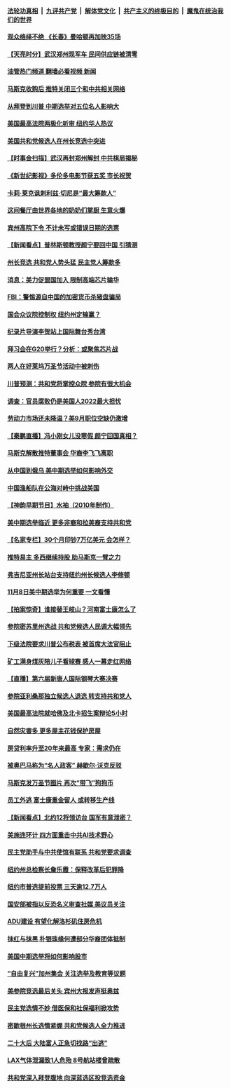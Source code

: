 ####  [法轮功真相](../../../../basic/blob/master/README.md?t=11030232) &nbsp;|&nbsp; [九评共产党](../../../../9ping.md/blob/master/README.md?t=11030232) &nbsp;|&nbsp; [解体党文化](../../../../jtdwh.md/blob/master/README.md?t=11030232)  &nbsp;|&nbsp; [共产主义的终极目的](../../../../gczydzjmd.md/blob/master/README.md?t=11030232) &nbsp;|&nbsp; [魔鬼在统治我们的世界](../../../../mgztzwmdsj.md/blob/master/README.md?t=11030232) 

#### [观众络绎不绝 《长春》曼哈顿再加映35场](../pages/nsc412/n13857600.md?t=11030232) 

#### [【天亮时分】武汉郑州现军车 民间供应链被清零](../pages/nsc412/n13858010.md?t=11030232) 

#### [油管热门频道 翻墙必看视频 新闻](http://129.146.143.75:81/youtube.html?11030232)

#### [马斯克收购后 推特关闭三个和中共相关网络](../pages/nsc412/n13858100.md?t=11030232) 

#### [从拜登到川普 中期选举对五位名人影响大](../pages/nsc412/n13858092.md?t=11030232) 

#### [美国最高法院两极化听审 纽约华人热议](../pages/nsc412/n13857632.md?t=11030232) 

#### [美国共和党候选人在州长竞选中突进](../pages/nsc412/n13858023.md?t=11030232) 

#### [【时事金扫描】武汉再封郑州解封 中共棋局揭秘](../pages/nsc412/n13858001.md?t=11030232) 

#### [《新世纪影视》多伦多电影节获五奖 市长祝贺](../pages/nsc412/n13857371.md?t=11030232) 

#### [卡莉‧莱克讽刺利兹‧切尼是“最大筹款人”](../pages/nsc412/n13857933.md?t=11030232) 

#### [这间餐厅由世界各地的奶奶们掌厨 生意火爆](../pages/nsc412/n13857713.md?t=11030232) 

#### [宾州高院下令 不计未写或错误日期的选票](../pages/nsc412/n13857779.md?t=11030232) 

#### [【新闻看点】普林斯顿教授颜宁要回中国 引猜测](../pages/nsc412/n13857436.md?t=11030232) 

#### [州长竞选 共和党人势头猛 民主党人筹款多](../pages/nsc412/n13857472.md?t=11030232) 

#### [消息：美力促盟国加入 限制高端芯片输华](../pages/nsc412/n13857530.md?t=11030232) 

#### [FBI：警惕源自中国的加密货币杀猪盘骗局](../pages/nsc412/n13857645.md?t=11030232) 

#### [国会众议院控制权 纽约州定输赢？](../pages/nsc412/n13857598.md?t=11030232) 

#### [纪录片导演李贺站上国际舞台秀台湾](../pages/nsc412/n13857571.md?t=11030232) 

#### [拜习会在G20举行？分析：或聚焦芯片战](../pages/nsc412/n13857398.md?t=11030232) 

#### [两人在好莱坞万圣节活动中被刺伤](../pages/nsc412/n13857564.md?t=11030232) 

#### [川普预测：共和党将掌控众院 参院有很大机会](../pages/nsc412/n13857375.md?t=11030232) 

#### [调查：官员腐败仍是美国人2022最大担忧](../pages/nsc412/n13857498.md?t=11030232) 

#### [劳动力市场还未降温？美9月职位空缺仍激增](../pages/nsc412/n13857385.md?t=11030232) 

#### [【秦鹏直播】冯小刚女儿没寒假 颜宁回国真相？](../pages/nsc412/n13857404.md?t=11030232) 

#### [马斯克解散推特董事会 华裔李飞飞离职](../pages/nsc412/n13857393.md?t=11030232) 

#### [从中国到俄乌 美中期选举如何影响外交](../pages/nsc412/n13857380.md?t=11030232) 

#### [中国渔船队在公海对峙中挑战美国](../pages/nsc412/n13857254.md?t=11030232) 

#### [【神韵早期节目】水袖（2010年制作）](../pages/nsc412/n13857207.md?t=11030232) 

#### [美中期选举临近 更多非裔和拉美裔支持共和党](../pages/nsc412/n13857256.md?t=11030232) 

#### [【名家专栏】30个月印钞7万亿美元 会怎样？](../pages/nsc412/n13857173.md?t=11030232) 

#### [推特易主 多西继续持股 助马斯克一臂之力](../pages/nsc412/n13857318.md?t=11030232) 

#### [弗吉尼亚州长站台支持纽约州长候选人李修顿](../pages/nsc412/n13856880.md?t=11030232) 

#### [11月8日美中期选举为何重要 一文看懂](../pages/nsc412/n13857288.md?t=11030232) 

#### [【拍案惊奇】谁接替王岐山？河南富士康怎么了](../pages/nsc412/n13857226.md?t=11030232) 

#### [参院密苏里州选战 共和党候选人民调大幅领先](../pages/nsc412/n13857301.md?t=11030232) 

#### [下级法院要求川普公布税表 被首席大法官阻止](../pages/nsc412/n13857293.md?t=11030232) 

#### [矿工满身煤灰陪儿子看球赛 感人一幕走红网络](../pages/nsc412/n13856940.md?t=11030232) 

#### [【直播】第六届新唐人国际钢琴大赛决赛](../pages/nsc412/n13855860.md?t=11030232) 

#### [参院亚利桑那独立候选人退选 转支持共和党人](../pages/nsc412/n13857265.md?t=11030232) 

#### [美国最高法院就哈佛及北卡招生案辩论5小时](../pages/nsc412/n13856870.md?t=11030232) 

#### [自然灾害多 更多屋主花钱保护房屋](../pages/nsc412/n13857280.md?t=11030232) 

#### [房贷利率升至20年来最高 专家：需求仍在](../pages/nsc412/n13857277.md?t=11030232) 

#### [被奥巴马称为“名人政客” 赫歇尔‧沃克反驳](../pages/nsc412/n13857171.md?t=11030232) 

#### [马斯克发万圣节图片 再次“带飞”狗狗币](../pages/nsc412/n13857202.md?t=11030232) 

#### [员工外逃 富士康重金留人 或转移生产线](../pages/nsc412/n13857153.md?t=11030232) 

#### [【新闻看点】北约12将领访台 国军有意泄密？](../pages/nsc412/n13856684.md?t=11030232) 

#### [美施连环计 四方面重击中共AI技术野心](../pages/nsc412/n13856034.md?t=11030232) 

#### [民主党助手与中共使馆有联系 共和党要求调查](../pages/nsc412/n13856850.md?t=11030232) 

#### [纽约州总检察长詹乐霞：保释改革后犯罪降](../pages/nsc412/n13856886.md?t=11030232) 

#### [纽约市普选提前投票 三天逾12.7万人](../pages/nsc412/n13856848.md?t=11030232) 

#### [国安部被指以反恐名义审查社媒 美议员关注](../pages/nsc412/n13856661.md?t=11030232) 

#### [ADU建设 有望化解洛杉矶住房危机](../pages/nsc412/n13856938.md?t=11030232) 

#### [抹红与抹黑 朴银珠缘何遭部分华裔团体抵制](../pages/nsc412/n13856921.md?t=11030232) 

#### [美国中期选举将如何影响股市](../pages/nsc412/n13856652.md?t=11030232) 

#### [“自由复兴”加州集会 关注选举及教育等议题](../pages/nsc412/n13856749.md?t=11030232) 

#### [美参院竞选最后关头 宾州大报发声挺奥兹](../pages/nsc412/n13856690.md?t=11030232) 

#### [民主党选情不妙 借医保和社保福利掀攻势](../pages/nsc412/n13856735.md?t=11030232) 

#### [密歇根州长选情紧绷 共和党候选人全力推进](../pages/nsc412/n13856588.md?t=11030232) 

#### [二十大后 大陆富人正急切找路“出逃”](../pages/nsc412/n13856738.md?t=11030232) 

#### [LAX气体泄漏致1人危殆 8号航站楼曾疏散](../pages/nsc412/n13856723.md?t=11030232) 

#### [共和党深入拜登腹地 向深蓝选区投竞选资金](../pages/nsc412/n13856636.md?t=11030232) 

<img src='http://gfw-breaker.win/goodnews/indexes/nsc412.md' width='0px' height='0px'/>
